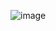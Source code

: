 ![image](https://github.com/Labtor/market-frontend/assets/89118999/c97b2bb1-7c17-4eae-b077-b5b8e70ee108)
